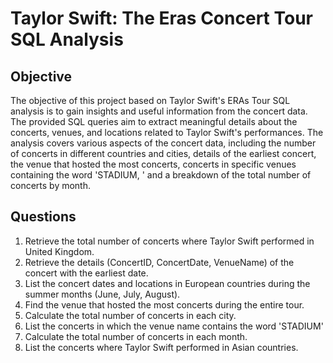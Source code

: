 # Taylor Swift: The Eras Concert Tour SQL Analysis
## Objective
The objective of this project based on Taylor Swift's ERAs Tour SQL analysis is to gain insights and useful information from the concert data. The provided SQL queries aim to extract meaningful details about the concerts, venues, and locations related to Taylor Swift's performances. The analysis covers various aspects of the concert data, including the number of concerts in different countries and cities, details of the earliest concert, the venue that hosted the most concerts, concerts in specific venues containing the word 'STADIUM, ' and a breakdown of the total number of concerts by month.

## Questions
1. Retrieve the total number of concerts where Taylor Swift performed in United Kingdom.
2. Retrieve the details (ConcertID, ConcertDate, VenueName) of the concert with the earliest date.
3. List the concert dates and locations in European countries during the summer months (June, July, August).
4. Find the venue that hosted the most concerts during the entire tour.
5. Calculate the total number of concerts in each city.
6. List the concerts in which the venue name contains the word 'STADIUM'
7. Calculate the total number of concerts in each month.
8. List the concerts where Taylor Swift performed in Asian countries.
